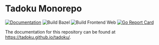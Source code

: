# Tadoku Monorepo

[![Documentation](https://img.shields.io/badge/docs-online-6969FF.svg)](https://tadoku.github.io/tadoku/)
![Build Bazel](https://github.com/tadoku/tadoku/actions/workflows/build-bazel.yaml/badge.svg)
![Build Frontend Web](https://github.com/tadoku/tadoku/actions/workflows/build-frontends-web.yaml/badge.svg)
[![Go Report Card](https://goreportcard.com/badge/github.com/tadoku/tadoku)](https://goreportcard.com/report/github.com/tadoku/tadoku)

The documentation for this repository can be found at https://tadoku.github.io/tadoku/.
